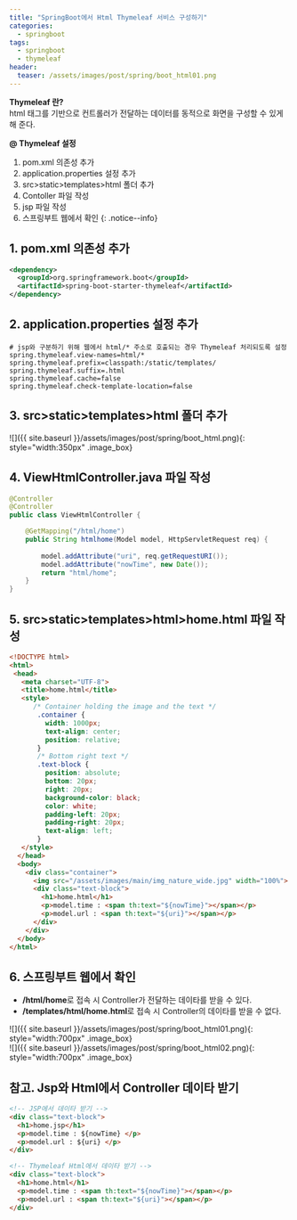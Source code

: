 ```yaml
---
title: "SpringBoot에서 Html Thymeleaf 서비스 구성하기"
categories: 
  - springboot
tags:
  - springboot
  - thymeleaf
header:
  teaser: /assets/images/post/spring/boot_html01.png  
---
```


**Thymeleaf 란?**    
html 태그를 기반으로 컨트롤러가 전달하는 데이터를 동적으로 화면을 구성할 수 있게 해 준다.


**@ Thymeleaf 설정** 
1. pom.xml 의존성 추가   
2. application.properties 설정 추가    
3. src>static>templates>html 폴더 추가    
4. Contoller 파일 작성
5. jsp 파일 작성
6. 스프링부트 웹에서 확인
{: .notice--info}


## 1. pom.xml 의존성 추가 
```xml
<dependency>
  <groupId>org.springframework.boot</groupId>
  <artifactId>spring-boot-starter-thymeleaf</artifactId> 
</dependency>
```

## 2. application.properties 설정 추가
```
# jsp와 구분하기 위해 웹에서 html/* 주소로 호출되는 경우 Thymeleaf 처리되도록 설정
spring.thymeleaf.view-names=html/*
spring.thymeleaf.prefix=classpath:/static/templates/
spring.thymeleaf.suffix=.html
spring.thymeleaf.cache=false
spring.thymeleaf.check-template-location=false
```

## 3. src>static>templates>html 폴더 추가

![]({{ site.baseurl }}/assets/images/post/spring/boot_html.png){: style="width:350px" .image_box}


## 4. ViewHtmlController.java 파일 작성

```java
@Controller
@Controller
public class ViewHtmlController {

	@GetMapping("/html/home")  				
	public String htmlhome(Model model, HttpServletRequest req) { 
		
		model.addAttribute("uri", req.getRequestURI());		
		model.addAttribute("nowTime", new Date());
		return "html/home"; 
	}	
}
```

## 5. src>static>templates>html>home.html 파일 작성
```html
<!DOCTYPE html>
<html>
 <head>
   <meta charset="UTF-8">
   <title>home.html</title>
   <style>  
      /* Container holding the image and the text */
	   .container {
	     width: 1000px;
	     text-align: center;
	     position: relative;
	   }       
	   /* Bottom right text */
	   .text-block {
	     position: absolute;
	     bottom: 20px;
	     right: 20px;
	     background-color: black;
	     color: white;
	     padding-left: 20px;
	     padding-right: 20px;
	     text-align: left;
	   }   
   </style>  
  </head>
  <body>
    <div class="container">    
      <img src="/assets/images/main/img_nature_wide.jpg" width="100%">
      <div class="text-block">
        <h1>home.html</h1>
        <p>model.time : <span th:text="${nowTime}"></span></p>
        <p>model.url : <span th:text="${uri}"></span></p>
      </div>
    </div>
  </body>
</html>
```

## 6. 스프링부트 웹에서 확인
+ **/html/home**로 접속 시 Controller가 전달하는 데이타를 받을 수 있다.    
+ **/templates/html/home.html**로 접속 시 Controller의 데이타를 받을 수 없다.    

![]({{ site.baseurl }}/assets/images/post/spring/boot_html01.png){: style="width:700px" .image_box}    
![]({{ site.baseurl }}/assets/images/post/spring/boot_html02.png){: style="width:700px" .image_box}


## 참고. Jsp와 Html에서 Controller 데이타 받기
```html
<!-- JSP에서 데이타 받기 -->
<div class="text-block">
  <h1>home.jsp</h1>
  <p>model.time : ${nowTime} </p>
  <p>model.url : ${uri} </p>
</div>

<!-- Thymeleaf Html에서 데이타 받기 -->
<div class="text-block">
  <h1>home.html</h1>
  <p>model.time : <span th:text="${nowTime}"></span></p>
  <p>model.url : <span th:text="${uri}"></span></p>
</div>      
```